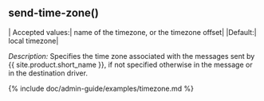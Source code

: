 ## send-time-zone()

|  Accepted values:|   name of the timezone, or the timezone offset|
  |Default:|           local timezone|

*Description:* Specifies the time zone associated with the messages sent
by {{ site.product.short_name }}, if not specified otherwise in the message or in the
destination driver.  

{% include doc/admin-guide/examples/timezone.md %}
